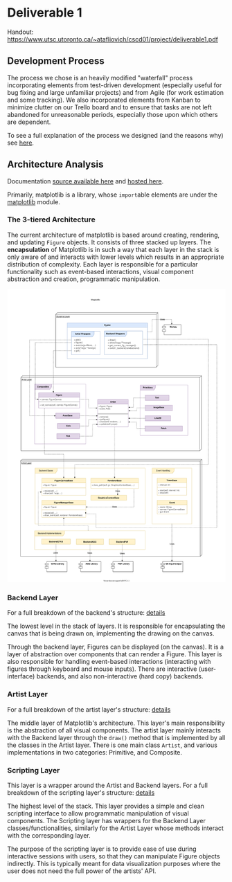 # Deliverable 1

Handout: https://www.utsc.utoronto.ca/~atafliovich/cscd01/project/deliverable1.pdf

## Development Process

The process we chose is an heavily modified "waterfall" process incorporating elements from test-driven development (especially useful for bug fixing and large unfamiliar projects) and from Agile (for work estimation and some tracking). We also incorporated elements from Kanban to minimize clutter on our Trello board and to ensure that tasks are not left abandoned for unreasonable periods, especially those upon which others are dependent.

To see a full explanation of the process we designed (and the reasons why) see [here](process.md).

## Architecture Analysis

Documentation [source available here](https://github.com/matplotlib/matplotlib/tree/master/doc) and [hosted here](https://matplotlib.org/3.1.1/contents.html).

Primarily, matplotlib is a library, whose `import`able elements are under the [matplotlib](https://github.com/matplotlib/matplotlib/tree/master/lib/matplotlib) module.

### The 3-tiered Architecture

The current architecture of matplotlib is based around creating, rendering, and updating `Figure` objects. It consists of three stacked up layers. The **encapsulation** of Matplotlib is in such a way that each layer in the stack is only aware of and interacts with lower levels which results in an appropriate distribution of complexity. Each layer is responsible for a particular functionality such as event-based interactions, visual component abstraction and creation, programmatic manipulation. 

![Top level Diagram](./img/UML_Top_Level.svg)

### Backend Layer

For a full breakdown of the backend's structure: [details](./backend.md)

The lowest level in the stack of layers. It is responsible for encapsulating the canvas that is being drawn on, implementing the drawing on the canvas. 

Through the backend layer, Figures can be displayed (on the canvas). It is a layer of abstraction over components that can render a Figure. This layer is also responsible for handling event-based interactions (interacting with figures through keyboard and mouse inputs). There are interactive (user-interface) backends, and also non-interactive (hard copy) backends.

### Artist Layer

For a full breakdown of the artist layer's structure: [details](./artists.md)

The middle layer of Matplotlib's architecture. This layer's main responsibility is the abstraction of all visual components.  The artist layer mainly interacts with the Backend layer through the `draw()` method that is implemented by all the classes in the Artist layer. There is one main class `Artist`, and various implementations in two categories: Primitive, and Composite.


### Scripting Layer

This layer is a wrapper around the Artist and Backend layers. For a full breakdown of the scripting layer's structure: [details](./scripting.md)

The highest level of the stack. This layer provides a simple and clean scripting interface to allow programmatic manipulation of visual components. The Scripting layer has wrappers for the Backend Layer classes/functionalities, similarly for the Artist Layer whose methods interact with the corresponding layer.

The purpose of the scripting layer is to provide ease of use during interactive sessions with users, so that they can manipulate Figure objects indirectly. This is typically meant for data visualization purposes where the user does not need the full power of the artists' API.


